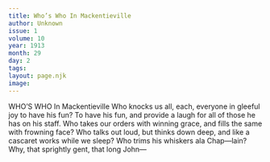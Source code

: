 ```yaml
---
title: Who’s Who In Mackentieville
author: Unknown
issue: 1
volume: 10
year: 1913
month: 29
day: 2
tags:
layout: page.njk
image:
---
```

WHO’S WHO In Mackentieville    Who knocks us all, each, everyone in gleeful joy to have his fun? To have his fun, and provide a laugh for all of those he has on his staff. Who takes our orders with winning grace, and fills the same with frowning face? Who talks out loud, but thinks down deep, and like a cascaret works while we sleep? Who trims his whiskers ala Chap—lain? Why, that sprightly gent, that long John— 
